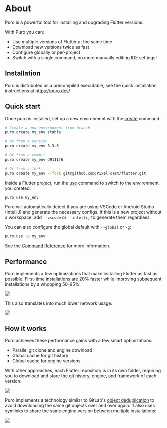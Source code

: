 # About

Puro is a powerful tool for installing and upgrading Flutter versions.

With Puro you can:

* Use multiple versions of Flutter at the same time
* Download new versions twice as fast
* Configure globally or per-project
* Switch with a single command, no more manually editing IDE settings!

## Installation

Puro is distributed as a precompiled executable, see the quick installation instructions at https://puro.dev/

## Quick start

Once puro is installed, set up a new environment with the [create](https://puro.dev/reference/commands/#create) command:

```sh
# Create a new environment from branch
puro create my_env stable

# Or from a version
puro create my_env 3.3.6

# Or from a commit
puro create my_env d9111f6

# Or from a fork
puro create my_env --fork git@github.com:PixelToast/flutter.git
```

Inside a Flutter project, run the [use](https://puro.dev/reference/commands/#use) command to switch to the environment you created:

```sh
puro use my_env
```

Puro will automatically detect if you are using VSCode or Android Studio (IntelliJ) and generate the necessary configs.
If this is a new project without a workspace, add `--vscode` or `--intellij` to generate them regardless.

You can also configure the global default with `--global` or `-g`:

```sh
puro use -g my_env
```

See the [Command Reference](https://puro.dev/reference/commands/) for more information.

## Performance

Puro implements a few optimizations that make installing Flutter as fast as possible.
First-time installations are 20% faster while improving subsequent installations by a whopping 50-95%:

![](https://puro.dev/assets/install_time_comparison.svg)

This also translates into much lower network usage:

![](https://puro.dev/assets/network_usage_comparison.svg)

## How it works

Puro achieves these performance gains with a few smart optimizations:

* Parallel git clone and engine download
* Global cache for git history
* Global cache for engine versions

With other approaches, each Flutter repository is in its own folder, requiring you to download and store the git history, engine, and framework of each version:

![](https://puro.dev/assets/storage_without_puro.png)

Puro implements a technology similar to GitLab's [object deduplication](https://docs.gitlab.com/ee/development/git_object_deduplication.html) to avoid downloading the same git objects over and over again. It also uses symlinks to share the same engine version between multiple installations:

![](https://puro.dev/assets/storage_with_puro.png)
